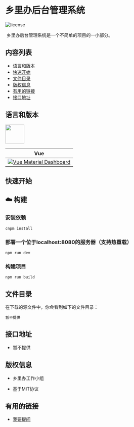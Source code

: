 # 乡里办后台管理系统

![license](https://img.shields.io/badge/license-MIT-blue.svg)


​	乡里办后台管理系统是一个不简单的项目的一小部分。




## 内容列表

* [语言和版本](#language)
* [快速开始](#quick-start)
* [文件目录](#directories)
* [版权信息](#license)
* [有用的链接](#link)
* [接口地址](#api)



## <span id="language">语言和版本</span>
[<img src="https://s3.amazonaws.com/creativetim_bucket/github/vuejs.png" width="60" height="60" />](https://www.creative-tim.com/product/vue-material-dashboard)

| Vue |
| --- |
| [![Vue Material Dashboard](https://s3.amazonaws.com/creativetim_bucket/products/81/thumb/opt_md_vue_thumbnail.jpg)](https://www.creative-tim.com/product/vue-material-dashboard) |






## <span id="quick-start">快速开始</span>

## :cloud: 构建

### 安装依赖
`cnpm install`

### 部署一个位于localhost:8080的服务器（支持热重载）
`npm run dev`

### 构建项目
`npm run build`




## <span id="directories">文件目录</span>
在下载的源文件中，你会看到如下的文件目录：

```
暂不提供
```



## <span id="api">接口地址</span>

- 暂不提供



## <span id="license">版权信息</span>

- 乡里办工作小组

- 基于MIT协议



## <span id="link">有用的链接</span>

- [我要提问]([Google](https://www.google.com/)) 



